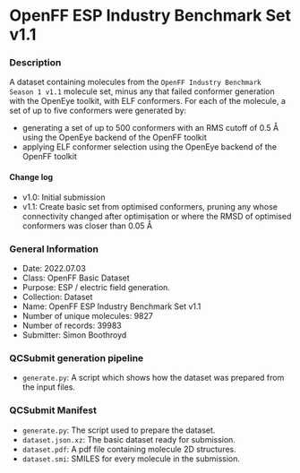 # OpenFF ESP Industry Benchmark Set v1.1

### Description

A dataset containing molecules from the `OpenFF Industry Benchmark  Season 1 v1.1` molecule set, minus any that failed
conformer generation with the OpenEye toolkit, with ELF conformers. For each of the molecule, a set of up to five 
conformers were generated by:
 
* generating a set of up to 500 conformers with an RMS cutoff of 0.5 Å using the OpenEye backend of the OpenFF toolkit
* applying ELF conformer selection using the OpenEye backend of the OpenFF  toolkit 

#### Change log

* v1.0: Initial submission
* v1.1: Create basic set from optimised conformers, pruning any whose connectivity changed after optimisation or where the RMSD of optimised conformers was closer than 0.05 Å

### General Information

 - Date: 2022.07.03
 - Class: OpenFF Basic Dataset
 - Purpose: ESP / electric field generation.
 - Collection: Dataset
 - Name: OpenFF ESP Industry Benchmark Set v1.1
 - Number of unique molecules: 9827
 - Number of records: 39983
 - Submitter: Simon Boothroyd
 
### QCSubmit generation pipeline

 - `generate.py`: A script which shows how the dataset was prepared from the input files. 
 
### QCSubmit Manifest

- `generate.py`: The script used to prepare the dataset.
- `dataset.json.xz`: The basic dataset ready for submission.
- `dataset.pdf`: A pdf file containing molecule 2D structures.
- `dataset.smi`: SMILES for every molecule in the submission.
 